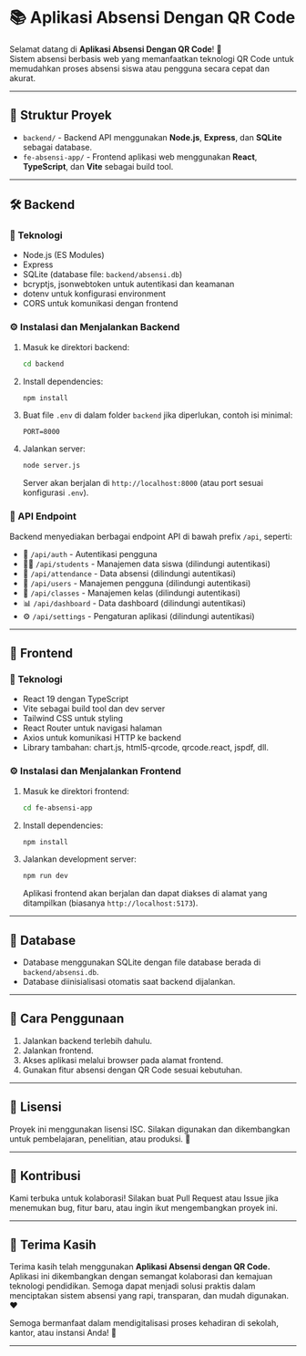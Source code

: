 # 📚 Aplikasi Absensi Dengan QR Code

Selamat datang di **Aplikasi Absensi Dengan QR Code**! 🎉  
Sistem absensi berbasis web yang memanfaatkan teknologi QR Code untuk memudahkan proses absensi siswa atau pengguna secara cepat dan akurat.

---

## 🚀 Struktur Proyek

- `backend/` - Backend API menggunakan **Node.js**, **Express**, dan **SQLite** sebagai database.
- `fe-absensi-app/` - Frontend aplikasi web menggunakan **React**, **TypeScript**, dan **Vite** sebagai build tool.

---

## 🛠️ Backend

### 🔧 Teknologi

- Node.js (ES Modules)
- Express
- SQLite (database file: `backend/absensi.db`)
- bcryptjs, jsonwebtoken untuk autentikasi dan keamanan
- dotenv untuk konfigurasi environment
- CORS untuk komunikasi dengan frontend

### ⚙️ Instalasi dan Menjalankan Backend

1. Masuk ke direktori backend:
   ```bash
   cd backend
   ```

2. Install dependencies:
   ```bash
   npm install
   ```

3. Buat file `.env` di dalam folder `backend` jika diperlukan, contoh isi minimal:
   ```
   PORT=8000
   ```

4. Jalankan server:
   ```bash
   node server.js
   ```
   Server akan berjalan di `http://localhost:8000` (atau port sesuai konfigurasi `.env`).

### 🔗 API Endpoint

Backend menyediakan berbagai endpoint API di bawah prefix `/api`, seperti:  
- 🔐 `/api/auth` - Autentikasi pengguna  
- 👩‍🎓 `/api/students` - Manajemen data siswa (dilindungi autentikasi)  
- 📝 `/api/attendance` - Data absensi (dilindungi autentikasi)  
- 👥 `/api/users` - Manajemen pengguna (dilindungi autentikasi)  
- 🏫 `/api/classes` - Manajemen kelas (dilindungi autentikasi)  
- 📊 `/api/dashboard` - Data dashboard (dilindungi autentikasi)  
- ⚙️ `/api/settings` - Pengaturan aplikasi (dilindungi autentikasi)  

---

## 🎨 Frontend

### 🔧 Teknologi

- React 19 dengan TypeScript
- Vite sebagai build tool dan dev server
- Tailwind CSS untuk styling
- React Router untuk navigasi halaman
- Axios untuk komunikasi HTTP ke backend
- Library tambahan: chart.js, html5-qrcode, qrcode.react, jspdf, dll.

### ⚙️ Instalasi dan Menjalankan Frontend

1. Masuk ke direktori frontend:
   ```bash
   cd fe-absensi-app
   ```

2. Install dependencies:
   ```bash
   npm install
   ```

3. Jalankan development server:
   ```bash
   npm run dev
   ```
   Aplikasi frontend akan berjalan dan dapat diakses di alamat yang ditampilkan (biasanya `http://localhost:5173`).

---

## 💾 Database

- Database menggunakan SQLite dengan file database berada di `backend/absensi.db`.
- Database diinisialisasi otomatis saat backend dijalankan.

---

## 📝 Cara Penggunaan

1. Jalankan backend terlebih dahulu.  
2. Jalankan frontend.  
3. Akses aplikasi melalui browser pada alamat frontend.  
4. Gunakan fitur absensi dengan QR Code sesuai kebutuhan.

---

## 📄 Lisensi

Proyek ini menggunakan lisensi ISC.
Silakan digunakan dan dikembangkan untuk pembelajaran, penelitian, atau produksi. 🚀

---

## 🤝 Kontribusi
Kami terbuka untuk kolaborasi!
Silakan buat Pull Request atau Issue jika menemukan bug, fitur baru, atau ingin ikut mengembangkan proyek ini.

---

## 🙏 Terima Kasih
Terima kasih telah menggunakan **Aplikasi Absensi dengan QR Code.**
Aplikasi ini dikembangkan dengan semangat kolaborasi dan kemajuan teknologi pendidikan.
Semoga dapat menjadi solusi praktis dalam menciptakan sistem absensi yang rapi, transparan, dan mudah digunakan.❤️

Semoga bermanfaat dalam mendigitalisasi proses kehadiran di sekolah, kantor, atau instansi Anda! 🚀

---